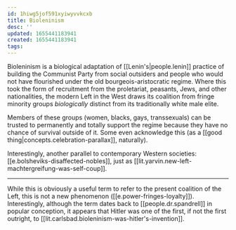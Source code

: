 ```yaml
---
id: 1hiwg5jof591xyiwyvvkcxb
title: Bioleninism
desc: ''
updated: 1655441183941
created: 1655441183941
tags:
---
```


Bioleninism is a biological adaptation of [[Lenin's|people.lenin]] practice of building the Communist Party from social outsiders and people who would not have flourished under the old bourgeois-aristocratic regime. Where this took the form of recruitment from the proletariat, peasants, Jews, and other nationalities, the modern Left in the West draws its coalition from fringe minority groups *biologically* distinct from its traditionally white male elite.

Members of these groups (women, blacks, gays, transsexuals) can be trusted to permanently and totally support the regime because they have no chance of survival outside of it. Some even acknowledge this (as a [[good thing|concepts.celebration-parallax]], naturally).

Interestingly, another parallel to contemporary Western societies: [[e.bolsheviks-disaffected-nobles]], just as [[lit.yarvin.new-left-machtergreifung-was-self-coup]].

---
While this is obviously a useful term to refer to the present coalition of the Left, this is not a new phenomenon ([[e.power-fringes-loyalty]]). Interestingly, although the term dates back to [[people.dr.spandrell]] in popular conception, it appears that Hitler was one of the first, if not the first outright, to [[lit.carlsbad.bioleninism-was-hitler's-invention]].
